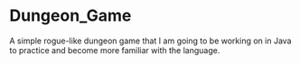 # Dungeon_Game
A simple rogue-like dungeon game that I am going to be working on in Java to practice and become more familiar with the language.
